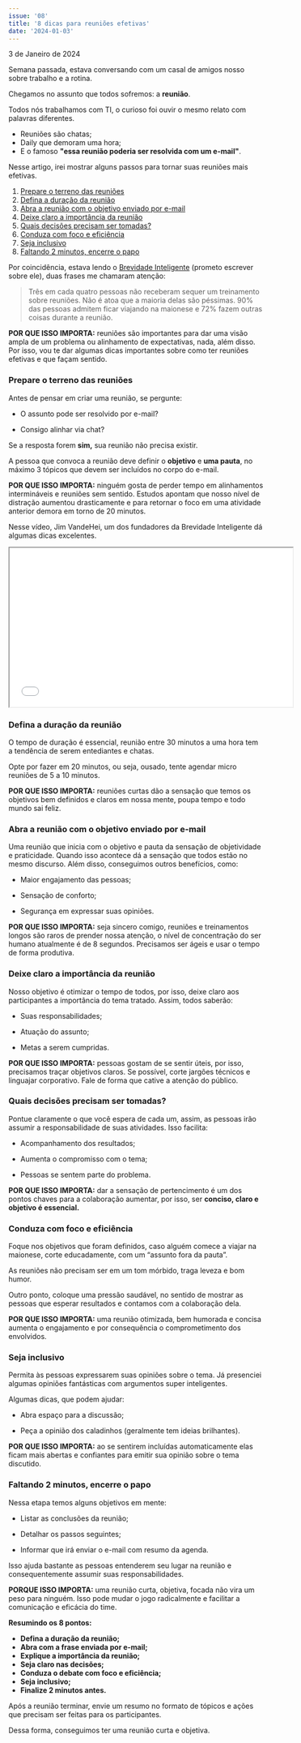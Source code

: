 ```yaml
---
issue: '08'
title: '8 dicas para reuniões efetivas'
date: '2024-01-03'
---
```


3 de Janeiro de 2024

Semana passada, estava conversando com um casal de amigos nosso sobre trabalho e a rotina.

Chegamos no assunto que todos sofremos: a **reunião**.

Todos nós trabalhamos com TI, o curioso foi ouvir o mesmo relato com palavras diferentes.

- Reuniões são chatas;
- Daily que demoram uma hora;
- E o famoso **"essa reunião poderia ser resolvida com um e-mail"**.

Nesse artigo, irei mostrar alguns passos para tornar suas reuniões mais efetivas.

1. [Prepare o terreno das reuniões](https://brunopulis.com/letters/8-dicas-reunioes-efetivas/#prepare-o-terreno-das-reunioes)
2. [Defina a duração da reunião](https://brunopulis.com/letters/8-dicas-reunioes-efetivas/#defina-a-duracao-da-reuniao)
3. [Abra a reunião com o objetivo enviado por e-mail](https://brunopulis.com/letters/8-dicas-reunioes-efetivas/#abra-a-reuniao-com-o-objetivo-enviado-por-e-mail)
4. [Deixe claro a importância da reunião](https://brunopulis.com/letters/8-dicas-reunioes-efetivas/#deixe-claro-a-importancia-da-reuniao)
5. [Quais decisões precisam ser tomadas?](https://brunopulis.com/letters/8-dicas-reunioes-efetivas/#quais-decisoes-precisam-ser-tomadas)
6. [Conduza com foco e eficiência](https://brunopulis.com/letters/8-dicas-reunioes-efetivas/#conduza-com-foco-e-eficiencia)
7. [Seja inclusivo](https://brunopulis.com/letters/8-dicas-reunioes-efetivas/#seja-inclusivo)
8. [Faltando 2 minutos, encerre o papo](https://brunopulis.com/letters/8-dicas-reunioes-efetivas/#faltando-2-minutos-encerre-o-papo)

Por coincidência, estava lendo o [Brevidade Inteligente](https://amzn.to/3RNtkcU) (prometo escrever sobre ele), duas frases me chamaram atenção:

> Três em cada quatro pessoas não receberam sequer um treinamento sobre reuniões.
> Não é atoa que a maioria delas são péssimas. 90% das pessoas admitem ficar viajando na maionese e 72% fazem outras coisas durante a reunião.

**POR QUE ISSO IMPORTA:** reuniões são importantes para dar uma visão ampla de um problema ou alinhamento de expectativas, nada, além disso. Por isso, vou te dar algumas dicas importantes sobre como ter reuniões efetivas e que façam sentido.

### **Prepare o terreno das reuniões**

Antes de pensar em criar uma reunião, se pergunte:

- O assunto pode ser resolvido por e-mail?

- Consigo alinhar via chat?

Se a resposta forem **sim,** sua reunião não precisa existir.

A pessoa que convoca a reunião deve definir o **objetivo** e **uma pauta**, no máximo 3 tópicos que devem ser incluídos no corpo do e-mail.

**POR QUE ISSO IMPORTA:** ninguém gosta de perder tempo em alinhamentos intermináveis e reuniões sem sentido. Estudos apontam que nosso nível de distração aumentou drasticamente e para retornar o foco em uma atividade anterior demora em torno de 20 minutos.

Nesse vídeo, Jim VandeHei, um dos fundadores da Brevidade Inteligente dá algumas dicas excelentes.

<iframe src="//www.youtube.com/embed/NGy1o4jLkJc?ab_channel=TEDxTalks" width="560" height="314" allowfullscreen="allowfullscreen"></iframe>

### **Defina a duração da reunião**

O tempo de duração é essencial, reunião entre 30 minutos a uma hora tem a tendência de serem entediantes e chatas.

Opte por fazer em 20 minutos, ou seja, ousado, tente agendar micro reuniões de 5 a 10 minutos.

**POR QUE ISSO IMPORTA:** reuniões curtas dão a sensação que temos os objetivos bem definidos e claros em nossa mente, poupa tempo e todo mundo sai feliz.

### **Abra a reunião com o objetivo enviado por e-mail**

Uma reunião que inicia com o objetivo e pauta da sensação de objetividade e praticidade. Quando isso acontece dá a sensação que todos estão no mesmo discurso. Além disso, conseguimos outros benefícios, como:

- Maior engajamento das pessoas;

- Sensação de conforto;

- Segurança em expressar suas opiniões.

**POR QUE ISSO IMPORTA:** seja sincero comigo, reuniões e treinamentos longos são raros de prender nossa atenção, o nível de concentração do ser humano atualmente é de 8 segundos. Precisamos ser ágeis e usar o tempo de forma produtiva.

### **Deixe claro a importância da reunião**

Nosso objetivo é otimizar o tempo de todos, por isso, deixe claro aos participantes a importância do tema tratado. Assim, todos saberão:

- Suas responsabilidades;

- Atuação do assunto;

- Metas a serem cumpridas.

**POR QUE ISSO IMPORTA:** pessoas gostam de se sentir úteis, por isso, precisamos traçar objetivos claros. Se possível, corte jargões técnicos e linguajar corporativo. Fale de forma que cative a atenção do público.

### **Quais decisões precisam ser tomadas?**

Pontue claramente o que você espera de cada um, assim, as pessoas irão assumir a responsabilidade de suas atividades. Isso facilita:

- Acompanhamento dos resultados;

- Aumenta o compromisso com o tema;

- Pessoas se sentem parte do problema.

**POR QUE ISSO IMPORTA:** dar a sensação de pertencimento é um dos pontos chaves para a colaboração aumentar, por isso, ser **conciso, claro e objetivo é essencial.**

### **Conduza com foco e eficiência**

Foque nos objetivos que foram definidos, caso alguém comece a viajar na maionese, corte educadamente, com um “assunto fora da pauta”.

As reuniões não precisam ser em um tom mórbido, traga leveza e bom humor.

Outro ponto, coloque uma pressão saudável, no sentido de mostrar as pessoas que esperar resultados e contamos com a colaboração dela.

**POR QUE ISSO IMPORTA:** uma reunião otimizada, bem humorada e concisa aumenta o engajamento e por consequência o comprometimento dos envolvidos.

### **Seja inclusivo**

Permita às pessoas expressarem suas opiniões sobre o tema. Já presenciei algumas opiniões fantásticas com argumentos super inteligentes.

Algumas dicas, que podem ajudar:

- Abra espaço para a discussão;

- Peça a opinião dos caladinhos (geralmente tem ideias brilhantes).

**POR QUE ISSO IMPORTA:** ao se sentirem incluídas automaticamente elas ficam mais abertas e confiantes para emitir sua opinião sobre o tema discutido.

### **Faltando 2 minutos, encerre o papo**

Nessa etapa temos alguns objetivos em mente:

- Listar as conclusões da reunião;

- Detalhar os passos seguintes;

- Informar que irá enviar o e-mail com resumo da agenda.

Isso ajuda bastante as pessoas entenderem seu lugar na reunião e consequentemente assumir suas responsabilidades.

**PORQUE ISSO IMPORTA:** uma reunião curta, objetiva, focada não vira um peso para ninguém. Isso pode mudar o jogo radicalmente e facilitar a comunicação e eficácia do time.

**Resumindo os 8 pontos:**

- **Defina a duração da reunião;**
- **Abra com a frase enviada por e-mail;**
- **Explique a importância da reunião;**
- **Seja claro nas decisões;**
- **Conduza o debate com foco e eficiência;**
- **Seja inclusivo;**
- **Finalize 2 minutos antes.**

Após a reunião terminar, envie um resumo no formato de tópicos e ações que precisam ser feitas para os participantes.

Dessa forma, conseguimos ter uma reunião curta e objetiva.
